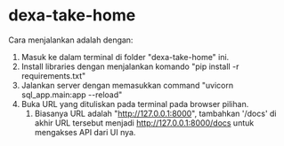 # dexa-take-home
Cara menjalankan adalah dengan:
1. Masuk ke dalam terminal di folder "dexa-take-home" ini.
2. Install libraries dengan menjalankan komando "pip install -r requirements.txt"
3. Jalankan server dengan memasukkan command "uvicorn sql_app.main:app --reload"
4. Buka URL yang dituliskan pada terminal pada browser pilihan.
   1. Biasanya URL adalah "http://127.0.0.1:8000", tambahkan '/docs' di akhir URL tersebut menjadi http://127.0.0.1:8000/docs untuk mengakses API dari UI nya.